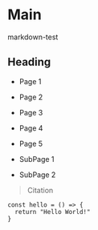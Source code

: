 # Main

markdown-test

## Heading

- Page 1
- Page 2
- Page 3
- Page 4
- Page 5

- SubPage 1
- SubPage 2

> Citation

```
const hello = () => {
  return "Hello World!"
}
```
